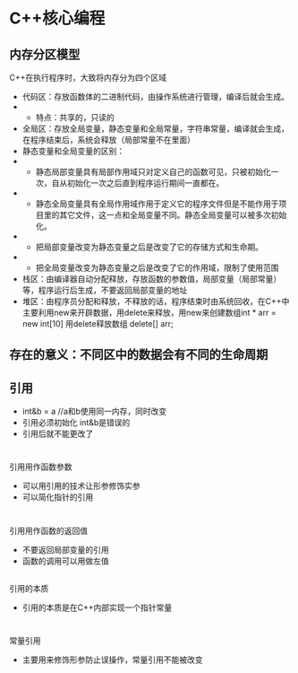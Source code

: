 # C++核心编程
## 内存分区模型
C++在执行程序时，大致将内存分为四个区域
* 代码区：存放函数体的二进制代码，由操作系统进行管理，编译后就会生成。
* * 特点：共享的，只读的
* 全局区：存放全局变量，静态变量和全局常量，字符串常量，编译就会生成，在程序结束后，系统会释放（局部常量不在里面）
* 静态变量和全局变量的区别：
* * 静态局部变量具有局部作用域只对定义自己的函数可见，只被初始化一次，自从初始化一次之后直到程序运行期间一直都在。
* * 静态全局变量具有全局作用域作用于定义它的程序文件但是不能作用于项目里的其它文件，这一点和全局变量不同。静态全局变量可以被多次初始化。
* *  把局部变量改变为静态变量之后是改变了它的存储方式和生命期。
* *  把全局变量改变为静态变量之后是改变了它的作用域，限制了使用范围
* 栈区：由编译器自动分配释放，存放函数的参数值，局部变量（局部常量）等，程序运行后生成，不要返回局部变量的地址
* 堆区：由程序员分配和释放，不释放的话，程序结束时由系统回收，在C++中主要利用new来开辟数据，用delete来释放，用new来创建数组int * arr = new int[10]
用delete释放数组 delete[] arr;
## 存在的意义：不同区中的数据会有不同的生命周期

## 引用
* int&b = a //a和b使用同一内存，同时改变
* 引用必须初始化 int&b是错误的
* 引用后就不能更改了
#
引用用作函数参数
* 可以用引用的技术让形参修饰实参
* 可以简化指针的引用
#
引用用作函数的返回值
* 不要返回局部变量的引用
* 函数的调用可以用做左值
##
引用的本质
* 引用的本质是在C++内部实现一个指针常量
#
常量引用
* 主要用来修饰形参防止误操作，常量引用不能被改变

